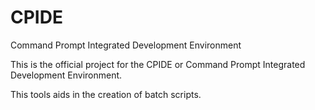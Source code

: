 # CPIDE
Command Prompt Integrated Development Environment

This is the official project for the CPIDE or Command Prompt Integrated Development Environment.

This tools aids in the creation of batch scripts.
